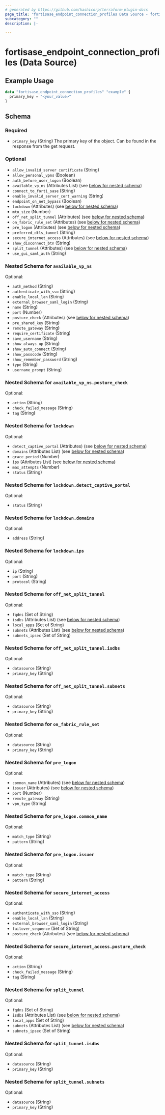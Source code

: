 ```yaml
---
# generated by https://github.com/hashicorp/terraform-plugin-docs
page_title: "fortisase_endpoint_connection_profiles Data Source - fortisase"
subcategory: ""
description: |-
  
---
```


# fortisase_endpoint_connection_profiles (Data Source)



## Example Usage

```terraform
data "fortisase_endpoint_connection_profiles" "example" {
  primary_key = "<your_value>"
}
```

<!-- schema generated by tfplugindocs -->
## Schema

### Required

- `primary_key` (String) The primary key of the object. Can be found in the response from the get request.

### Optional

- `allow_invalid_server_certificate` (String)
- `allow_personal_vpns` (Boolean)
- `auth_before_user_logon` (Boolean)
- `available_vp_ns` (Attributes List) (see [below for nested schema](#nestedatt--available_vp_ns))
- `connect_to_forti_sase` (String)
- `enable_invalid_server_cert_warning` (String)
- `endpoint_on_net_bypass` (Boolean)
- `lockdown` (Attributes) (see [below for nested schema](#nestedatt--lockdown))
- `mtu_size` (Number)
- `off_net_split_tunnel` (Attributes) (see [below for nested schema](#nestedatt--off_net_split_tunnel))
- `on_fabric_rule_set` (Attributes) (see [below for nested schema](#nestedatt--on_fabric_rule_set))
- `pre_logon` (Attributes) (see [below for nested schema](#nestedatt--pre_logon))
- `preferred_dtls_tunnel` (String)
- `secure_internet_access` (Attributes) (see [below for nested schema](#nestedatt--secure_internet_access))
- `show_disconnect_btn` (String)
- `split_tunnel` (Attributes) (see [below for nested schema](#nestedatt--split_tunnel))
- `use_gui_saml_auth` (String)

<a id="nestedatt--available_vp_ns"></a>
### Nested Schema for `available_vp_ns`

Optional:

- `auth_method` (String)
- `authenticate_with_sso` (String)
- `enable_local_lan` (String)
- `external_browser_saml_login` (String)
- `name` (String)
- `port` (Number)
- `posture_check` (Attributes) (see [below for nested schema](#nestedatt--available_vp_ns--posture_check))
- `pre_shared_key` (String)
- `remote_gateway` (String)
- `require_certificate` (String)
- `save_username` (String)
- `show_always_up` (String)
- `show_auto_connect` (String)
- `show_passcode` (String)
- `show_remember_password` (String)
- `type` (String)
- `username_prompt` (String)

<a id="nestedatt--available_vp_ns--posture_check"></a>
### Nested Schema for `available_vp_ns.posture_check`

Optional:

- `action` (String)
- `check_failed_message` (String)
- `tag` (String)



<a id="nestedatt--lockdown"></a>
### Nested Schema for `lockdown`

Optional:

- `detect_captive_portal` (Attributes) (see [below for nested schema](#nestedatt--lockdown--detect_captive_portal))
- `domains` (Attributes List) (see [below for nested schema](#nestedatt--lockdown--domains))
- `grace_period` (Number)
- `ips` (Attributes List) (see [below for nested schema](#nestedatt--lockdown--ips))
- `max_attempts` (Number)
- `status` (String)

<a id="nestedatt--lockdown--detect_captive_portal"></a>
### Nested Schema for `lockdown.detect_captive_portal`

Optional:

- `status` (String)


<a id="nestedatt--lockdown--domains"></a>
### Nested Schema for `lockdown.domains`

Optional:

- `address` (String)


<a id="nestedatt--lockdown--ips"></a>
### Nested Schema for `lockdown.ips`

Optional:

- `ip` (String)
- `port` (String)
- `protocol` (String)



<a id="nestedatt--off_net_split_tunnel"></a>
### Nested Schema for `off_net_split_tunnel`

Optional:

- `fqdns` (Set of String)
- `isdbs` (Attributes List) (see [below for nested schema](#nestedatt--off_net_split_tunnel--isdbs))
- `local_apps` (Set of String)
- `subnets` (Attributes List) (see [below for nested schema](#nestedatt--off_net_split_tunnel--subnets))
- `subnets_ipsec` (Set of String)

<a id="nestedatt--off_net_split_tunnel--isdbs"></a>
### Nested Schema for `off_net_split_tunnel.isdbs`

Optional:

- `datasource` (String)
- `primary_key` (String)


<a id="nestedatt--off_net_split_tunnel--subnets"></a>
### Nested Schema for `off_net_split_tunnel.subnets`

Optional:

- `datasource` (String)
- `primary_key` (String)



<a id="nestedatt--on_fabric_rule_set"></a>
### Nested Schema for `on_fabric_rule_set`

Optional:

- `datasource` (String)
- `primary_key` (String)


<a id="nestedatt--pre_logon"></a>
### Nested Schema for `pre_logon`

Optional:

- `common_name` (Attributes) (see [below for nested schema](#nestedatt--pre_logon--common_name))
- `issuer` (Attributes) (see [below for nested schema](#nestedatt--pre_logon--issuer))
- `port` (Number)
- `remote_gateway` (String)
- `vpn_type` (String)

<a id="nestedatt--pre_logon--common_name"></a>
### Nested Schema for `pre_logon.common_name`

Optional:

- `match_type` (String)
- `pattern` (String)


<a id="nestedatt--pre_logon--issuer"></a>
### Nested Schema for `pre_logon.issuer`

Optional:

- `match_type` (String)
- `pattern` (String)



<a id="nestedatt--secure_internet_access"></a>
### Nested Schema for `secure_internet_access`

Optional:

- `authenticate_with_sso` (String)
- `enable_local_lan` (String)
- `external_browser_saml_login` (String)
- `failover_sequence` (Set of String)
- `posture_check` (Attributes) (see [below for nested schema](#nestedatt--secure_internet_access--posture_check))

<a id="nestedatt--secure_internet_access--posture_check"></a>
### Nested Schema for `secure_internet_access.posture_check`

Optional:

- `action` (String)
- `check_failed_message` (String)
- `tag` (String)



<a id="nestedatt--split_tunnel"></a>
### Nested Schema for `split_tunnel`

Optional:

- `fqdns` (Set of String)
- `isdbs` (Attributes List) (see [below for nested schema](#nestedatt--split_tunnel--isdbs))
- `local_apps` (Set of String)
- `subnets` (Attributes List) (see [below for nested schema](#nestedatt--split_tunnel--subnets))
- `subnets_ipsec` (Set of String)

<a id="nestedatt--split_tunnel--isdbs"></a>
### Nested Schema for `split_tunnel.isdbs`

Optional:

- `datasource` (String)
- `primary_key` (String)


<a id="nestedatt--split_tunnel--subnets"></a>
### Nested Schema for `split_tunnel.subnets`

Optional:

- `datasource` (String)
- `primary_key` (String)
